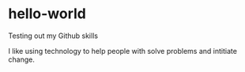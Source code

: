 # hello-world
Testing out my Github skills
<p>I like using technology to help people with solve problems and intitiate change. </p>
